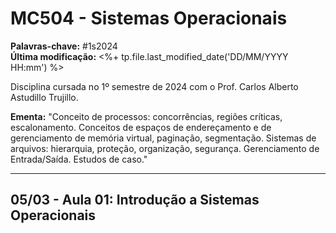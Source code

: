 # MC504 - Sistemas Operacionais

**Palavras-chave:** #1s2024  
**Última modificação:** <%+ tp.file.last_modified_date('DD/MM/YYYY HH:mm') %>  

Disciplina cursada no 1º semestre de 2024 com o Prof. Carlos Alberto Astudillo Trujillo.

**Ementa:** "Conceito de processos: concorrências, regiões críticas, escalonamento. Conceitos de espaços de endereçamento e de gerenciamento de memória virtual, paginação, segmentação. Sistemas de arquivos: hierarquia, proteção, organização, segurança. Gerenciamento de Entrada/Saída. Estudos de caso."

---

## 05/03 - Aula 01: Introdução a Sistemas Operacionais
